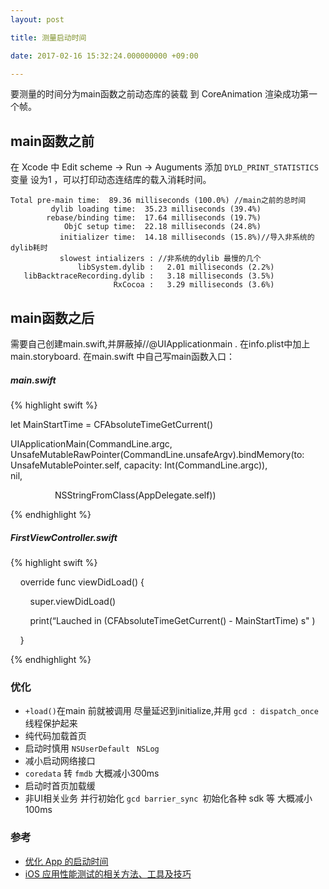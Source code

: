 ```yaml
---
layout: post

title: 测量启动时间

date: 2017-02-16 15:32:24.000000000 +09:00

---
```

要测量的时间分为main函数之前动态库的装载 到 CoreAnimation 渲染成功第一个帧。

## main函数之前

在 Xcode 中 Edit scheme -> Run -> Auguments 添加 `DYLD_PRINT_STATISTICS` 变量 设为1 ，可以打印动态连结库的载入消耗时间。

```
Total pre-main time:  89.36 milliseconds (100.0%) //main之前的总时间
         dylib loading time:  35.23 milliseconds (39.4%)
        rebase/binding time:  17.64 milliseconds (19.7%)
            ObjC setup time:  22.18 milliseconds (24.8%)
           initializer time:  14.18 milliseconds (15.8%)//导入非系统的dylib耗时
           slowest intializers : //非系统的dylib 最慢的几个
               libSystem.dylib :   2.01 milliseconds (2.2%)
   libBacktraceRecording.dylib :   3.18 milliseconds (3.5%)
                       RxCocoa :   3.29 milliseconds (3.6%)
```



## main函数之后

需要自己创建main.swift,并屏蔽掉//@UIApplicationmain . 在info.plist中加上main.storyboard. 在main.swift 中自己写main函数入口：

##### main.swift

{% highlight swift %}

let MainStartTime = CFAbsoluteTimeGetCurrent()

UIApplicationMain(CommandLine.argc,
                  UnsafeMutableRawPointer(CommandLine.unsafeArgv).bindMemory(to: UnsafeMutablePointer<Int8>.self, capacity: Int(CommandLine.argc)),
                  nil,

                  NSStringFromClass(AppDelegate.self))

{% endhighlight %}

##### FirstViewController.swift

{% highlight swift %}

    override func viewDidLoad() {

        super.viewDidLoad()

        print(“Lauched in \(CFAbsoluteTimeGetCurrent() - MainStartTime) s" )

    }

{% endhighlight %}

### 优化

-  ``+load()``在main 前就被调用 尽量延迟到initialize,并用 `gcd : dispatch_once`线程保护起来
- 纯代码加载首页 
- 启动时慎用 ``NSUserDefault``    `` NSLog``
- 减小启动网络接口
- ``coredata`` 转 ``fmdb`` 大概减小300ms
- 启动时首页加载缓
- 非UI相关业务 并行初始化 ``gcd barrier_sync ``初始化各种 sdk 等 大概减小100ms

### 参考

- [优化 App 的启动时间](http://yulingtianxia.com/blog/2016/10/30/Optimizing-App-Startup-Time/)
- [iOS 应用性能测试的相关方法、工具及技巧](http://www.10tiao.com/html/327/201605/2652154806/2.html)

